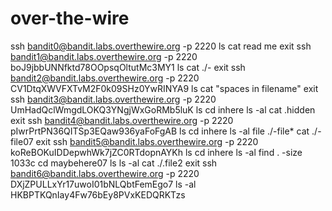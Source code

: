 # over-the-wire
ssh bandit0@bandit.labs.overthewire.org -p 2220
ls
cat read me
exit
ssh bandit1@bandit.labs.overthewire.org -p 2220
boJ9jbbUNNfktd78OOpsqOltutMc3MY1
ls
cat ./-
exit
ssh bandit2@bandit.labs.overthewire.org -p 2220
CV1DtqXWVFXTvM2F0k09SHz0YwRINYA9
ls
cat "spaces in filename"
exit
ssh bandit3@bandit.labs.overthewire.org -p 2220
UmHadQclWmgdLOKQ3YNgjWxGoRMb5luK
ls
cd inhere
ls -al
cat .hidden
exit
ssh bandit4@bandit.labs.overthewire.org -p 2220
pIwrPrtPN36QITSp3EQaw936yaFoFgAB
ls
cd inhere
ls -al
file ./-file*
cat ./-file07
exit 
ssh bandit5@bandit.labs.overthewire.org -p 2220
koReBOKuIDDepwhWk7jZC0RTdopnAYKh
ls
cd inhere
ls -al
find . -size 1033c
cd maybehere07
ls
ls -al
cat ./.file2
exit
ssh bandit6@bandit.labs.overthewire.org -p 2220
DXjZPULLxYr17uwoI01bNLQbtFemEgo7
ls -al
HKBPTKQnIay4Fw76bEy8PVxKEDQRKTzs
